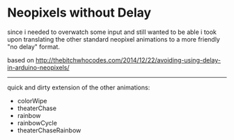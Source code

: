 # Neopixels without Delay

since i needed to overwatch some input and still wanted to be able i took upon translating the other standard neopixel animations to a more friendly "no delay" format.

based on http://thebitchwhocodes.com/2014/12/22/avoiding-using-delay-in-arduino-neopixels/

---

quick and dirty extension of the other animations:

- colorWipe
- theaterChase
- rainbow
- rainbowCycle
- theaterChaseRainbow